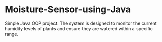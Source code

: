 # Moisture-Sensor-using-Java
Simple Java OOP project. The system is designed to monitor the current humidity levels of plants and ensure they are watered within a specific range. 
